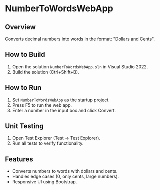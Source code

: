 # NumberToWordsWebApp

## Overview
Converts decimal numbers into words in the format: 
"Dollars and Cents".

## How to Build
1. Open the solution `NumberToWordsWebApp.sln` in Visual Studio 2022.
2. Build the solution (Ctrl+Shift+B).

## How to Run
1. Set `NumberToWordsWebApp` as the startup project.
2. Press F5 to run the web app.
3. Enter a number in the input box and click Convert.

## Unit Testing
1. Open Test Explorer (Test → Test Explorer).
2. Run all tests to verify functionality.

## Features
- Converts numbers to words with dollars and cents.
- Handles edge cases (0, only cents, large numbers).
- Responsive UI using Bootstrap.




